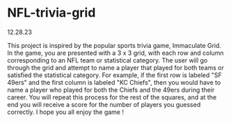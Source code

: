 # NFL-trivia-grid

12.28.23

This project is inspired by the popular sports trivia game, Immaculate Grid. In the game, you are presented with a 3 x 3 grid, with each row and column corresponding to an NFL team or statistical category. The user will go through the grid and attempt to name a player that played for both teams or satisfied the statistical category. For example, if the first row is labeled "SF 49ers" and the first column is labeled "KC Chiefs", then you would have to name a player who played for both the Chiefs and the 49ers during their career. You will repeat this process for the rest of the squares, and at the end you will receive a score for the number of players you guessed correctly. I hope you all enjoy the game !
